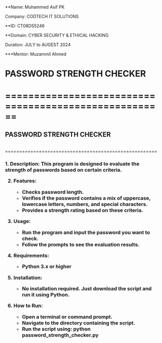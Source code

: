 **Name: Muhammed Asif PK <br/>

Company: CODTECH IT SOLUTIONS <br/>

**ID: CT08DS5246 <br/>

**Domain: CYBER SECURITY & ETHICAL HACKING <br/>

Duration: JULY to AUGEST 2024 <br/>

***Mentor: Muzammil Ahmed <br/>



<h1>PASSWORD STRENGTH CHECKER <h1/>
======================================================
<h2>PASSWORD STRENGTH CHECKER </h2></br>
======================================================

  <h3> 1. Description:
   This program is designed to evaluate the strength of passwords based on certain criteria.

2. Features:
   - Checks password length.
   - Verifies if the password contains a mix of uppercase, lowercase letters, numbers, and special characters.
   - Provides a strength rating based on these criteria.

3. Usage:
   - Run the program and input the password you want to check.
   - Follow the prompts to see the evaluation results.

4. Requirements:
   - Python 3.x or higher

5. Installation:
   - No installation required. Just download the script and run it using Python.

6. How to Run:
   - Open a terminal or command prompt.
   - Navigate to the directory containing the script.
   - Run the script using: python password_strength_checker.py </h3>
   


